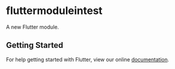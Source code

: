 # fluttermoduleintest

A new Flutter module.

## Getting Started

For help getting started with Flutter, view our online
[documentation](https://flutter.dev/).
